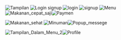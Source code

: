 ![Tampilan](https://github.com/user-attachments/assets/c948040d-7803-4760-bbd3-d73ea957f02e)
![Login signup](https://github.com/user-attachments/assets/31a0dee6-5c27-4958-a372-d9945c3969a4)
![login](https://github.com/user-attachments/assets/ebf544b8-af7e-4a7e-8b63-8c372598e636)
![signup](https://github.com/user-attachments/assets/f06e3e45-eb96-4726-b788-0b4965ffdd21)
![Menu](https://github.com/user-attachments/assets/998b0bc9-138b-4cfb-a301-cd7df508d967)
![Makanan_cepat_saji](https://github.com/user-attachments/assets/9216e8c9-eba6-4176-bf59-58ce590e89a0)![Paymen](https://github.com/user-attachments/assets/97b7d283-8af3-4889-ae9a-b630a936b1bd)

![Makanan_sehat](https://github.com/user-attachments/assets/e0659532-a469-443e-9773-65656c385543)
![Minuman](https://github.com/user-attachments/assets/d3e26a4f-8d6f-4a31-a01e-f8fe8bae0fb6)![Popup_messege](https://github.com/user-attachments/assets/a7a3fb7c-db03-457c-a9e6-bdfb66edf9b1)

![Tampilan_Dalam_Menu_2](https://github.com/user-attachments/assets/6c6ff448-9702-4e88-aeea-e2e1eb996d73)![Profile](https://github.com/user-attachments/assets/7d73d8c9-2a9d-42f2-ae80-c2b98cc58309)

